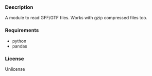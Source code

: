 ### Description
A module to read GFF/GTF files. Works with gzip compressed files too.

### Requirements
* python
* pandas

### License
Unlicense